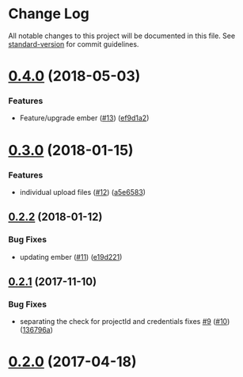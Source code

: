# Change Log

All notable changes to this project will be documented in this file. See [standard-version](https://github.com/conventional-changelog/standard-version) for commit guidelines.

<a name="0.4.0"></a>
# [0.4.0](https://github.com/knownasilya/ember-cli-deploy-gcloud-storage/compare/v0.3.0...v0.4.0) (2018-05-03)


### Features

* Feature/upgrade ember ([#13](https://github.com/knownasilya/ember-cli-deploy-gcloud-storage/issues/13)) ([ef9d1a2](https://github.com/knownasilya/ember-cli-deploy-gcloud-storage/commit/ef9d1a2))



<a name="0.3.0"></a>
# [0.3.0](https://github.com/knownasilya/ember-cli-deploy-gcloud-storage/compare/v0.2.2...v0.3.0) (2018-01-15)


### Features

* individual upload files ([#12](https://github.com/knownasilya/ember-cli-deploy-gcloud-storage/issues/12)) ([a5e6583](https://github.com/knownasilya/ember-cli-deploy-gcloud-storage/commit/a5e6583))



<a name="0.2.2"></a>
## [0.2.2](https://github.com/knownasilya/ember-cli-deploy-gcloud-storage/compare/v0.2.1...v0.2.2) (2018-01-12)


### Bug Fixes

* updating ember ([#11](https://github.com/knownasilya/ember-cli-deploy-gcloud-storage/issues/11)) ([e19d221](https://github.com/knownasilya/ember-cli-deploy-gcloud-storage/commit/e19d221))



<a name="0.2.1"></a>
## [0.2.1](https://github.com/knownasilya/ember-cli-deploy-gcloud-storage/compare/v0.2.0...v0.2.1) (2017-11-10)


### Bug Fixes

* separating the check for projectId and credentials fixes [#9](https://github.com/knownasilya/ember-cli-deploy-gcloud-storage/issues/9) ([#10](https://github.com/knownasilya/ember-cli-deploy-gcloud-storage/issues/10)) ([136796a](https://github.com/knownasilya/ember-cli-deploy-gcloud-storage/commit/136796a))



<a name="0.2.0"></a>
# [0.2.0](https://github.com/knownasilya/ember-cli-deploy-gcloud-storage/compare/v0.1.2...v0.2.0) (2017-04-18)
